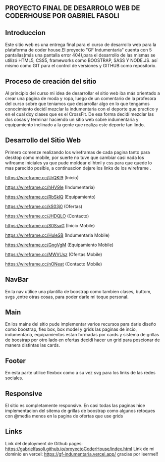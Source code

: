 PROYECTO FINAL DE DESARROLO WEB DE CODERHOUSE POR GABRIEL FASOLI
-----------------------------------------------------------------
Introduccion
----
Este sitio web es una entrega final para el curso de desarrollo web para la plataforma de coder house.El proyecto "GF Indumentaria" cuenta con 5 pantallas(más una pantalla error 404),para el desarrollo de las mismas se utilizó HTML5, CSS5, frameworks como BOOSTRAP, SASS Y NODE.JS. así mismo como GIT para el control de versiones y GITHUB como repositorio.

Proceso de creación del sitio
---
Al principio del curso mi idea de desarrollar el sitio web iba más orientado a crear una página de moda y ropa, luego de un comentario de la profesora del curso sobre que teniamos que desarrollar algo en lo que tengamos conocimiento decidí mezclar la indumentaria con el deporte que practico y en el cual doy clases que es el CrossFit. De esa forma decidí mezclar las dos cosas y terminar haciendo un sitio web sobre indumentaria y equipamiento inclinado a la gente que realiza este deporte tan lindo.

Desarrollo del Sitio Web
----
Primero comenze realizando los wireframas de cada pagina tanto para desktop como mobile, por suerte no tuve que cambiar casi nada los wifreame iniciales ya que pude moldear el html y css para que quede lo mas parecido posible, a continuacion dejare los links de los wireframe .

https://wireframe.cc/UrQKI9 (Inicio)

https://wireframe.cc/hHV9Ie (Indumentaria)

https://wireframe.cc/RbSklQ (Equipamiento)

https://wireframe.cc/kS03j0 (Ofertas)

https://wireframe.cc/JHDQLO (Contacto)

https://wireframe.cc/S0SsxG (Inicio Mobile)

https://wireframe.cc/HuleSB (Indumentaria Mobile)

https://wireframe.cc/GngVgM (Equipamiento Mobile)

https://wireframe.cc/MWVUsz (Ofertas Mobile)

https://wireframe.cc/nONeat (Contacto Mobile)

NavBar
---
En la nav utilice una plantilla de boostrap como tambien clases, buttom, svgs ,entre otras cosas, para poder darle mi toque personal. 

Main
---
En los mains del sitio pude implementar varios recursos para darle diseño como boostrap, flex box, box model y grids 
las paginas de incio, indumentaria, equipamientos estan formadas por cards y sistema de grillas de boostrap 
por otro lado en ofertas decidi hacer un grid para poscionar de manera distintas las cards.

Footer
---
En esta parte utilice flexbox como a su vez svg para los links de las redes sociales.

Responsive
---
El sitio es completamente responsive.
En casi todas las paginas hice implementacion del sitema de grillas de boostrap como algunos retoques con @media 
menos en la pagina de ofertas que use grids 

Links
---
Link del deployment de Github pages: https://gabrielfasoli.github.io/proyectoCoderHouse/index.html
Link de mi dominio en vercel: https://gf-indumentaria.vercel.app/
gracias por leerme!!

